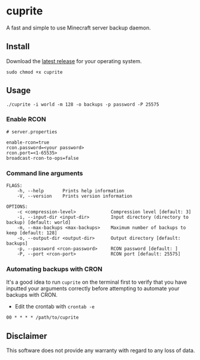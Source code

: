 # cuprite

A fast and simple to use Minecraft server backup daemon.

## Install

Download the [latest release]() for your operating system.

```shell
sudo chmod +x cuprite
```

## Usage

```shell
./cuprite -i world -m 128 -o backups -p password -P 25575
```

### Enable RCON

```
# server.properties

enable-rcon=true
rcon.password=<your password>
rcon.port=<1-65535>
broadcast-rcon-to-ops=false
```

### Command line arguments

```
FLAGS:
    -h, --help       Prints help information
    -V, --version    Prints version information

OPTIONS:
    -c <compression-level>             Compression level [default: 3]
    -i, --input-dir <input-dir>        Input directory (directory to backup) [default: world]
    -m, --max-backups <max-backups>    Maximum number of backups to keep [default: 128]
    -o, --output-dir <output-dir>      Output directory [default: backups]
    -p, --password <rcon-password>     RCON password [default: ]
    -P, --port <rcon-port>             RCON port [default: 25575]
```

### Automating backups with CRON

It's a good idea to run `cuprite` on the terminal first to verify that you have inputted your arguments correctly before attempting to automate your backups with CRON.

- Edit the crontab with `crontab -e`

```
00 * * * * /path/to/cuprite
```

## Disclaimer

This software does not provide any warranty with regard to any loss of data.
